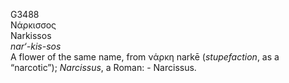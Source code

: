 <body>
  <p>G3488<br>  Νάρκισσος  <br> Narkissos  <br><i>nar‘-kis-sos </i><br>A flower of the same name, from   νάρκη    narkē   (<i>stupefaction</i>, as a “narcotic”); <i>Narcissus</i>, a Roman: - Narcissus.<br></p>
 </body>